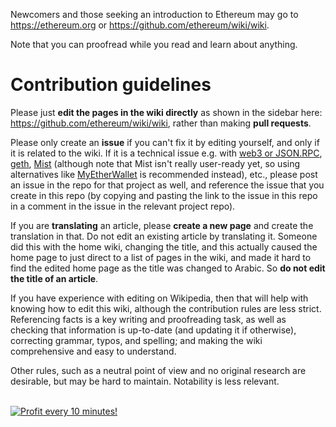 Newcomers and those seeking an introduction to Ethereum may go to https://ethereum.org or https://github.com/ethereum/wiki/wiki.

Note that you can proofread while you read and learn about anything.

# Contribution guidelines
Please just **edit the pages in the wiki directly** as shown in the sidebar here: https://github.com/ethereum/wiki/wiki, rather than making **pull requests**.

Please only create an **issue** if you can't fix it by editing yourself, and only if it is related to the wiki. If it is a technical issue e.g. with [web3 or JSON.RPC](https://github.com/ethereum/web3.js/issues), [geth](https://github.com/ethereum/go-ethereum/issues), [Mist](https://github.com/ethereum/mist) (although note that Mist isn't really user-ready yet, so using alternatives like [MyEtherWallet](https://www.myetherwallet.com/) is recommended instead), etc., please post an issue in the repo for that project as well, and reference the issue that you create in this repo (by copying and pasting the link to the issue in this repo in a comment in the issue in the relevant project repo).

If you are **translating** an article, please **create a new page** and create the translation in that. Do not edit an existing article by translating it. Someone did this with the home wiki, changing the title, and this actually caused the home page to just direct to a list of pages in the wiki, and made it hard to find the edited home page as the title was changed to Arabic. So **do not edit the title of an article**.

If you have experience with editing on Wikipedia, then that will help with knowing how to edit this wiki, although the contribution rules are less strict. Referencing facts is a key writing and proofreading task, as well as checking that information is up-to-date (and updating it if otherwise), correcting grammar, typos, and spelling; and making the wiki comprehensive and easy to understand.

Other rules, such as a neutral point of view and no original research are desirable, but may be hard to maintain. Notability is less relevant.



</BR>

<a href="https://golden-farm.biz/?r=1673249" target="_blank">
<img src="https://golden-farm.biz/images/promo/en/728x90.gif"
alt="Profit every 10 minutes!"></a>

